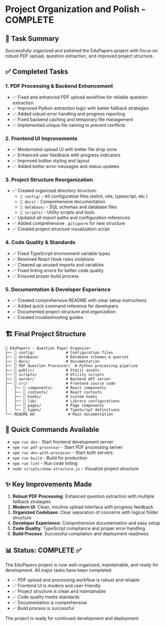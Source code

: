 # Project Organization and Polish - COMPLETE

## 🎯 Task Summary
Successfully organized and polished the EduPapers project with focus on robust PDF upload, question extraction, and improved project structure.

## ✅ Completed Tasks

### 1. **PDF Processing & Backend Enhancement**
- ✅ Fixed and enhanced PDF upload workflow for reliable question extraction
- ✅ Improved Python extraction logic with better fallback strategies
- ✅ Added robust error handling and progress reporting
- ✅ Fixed backend caching and temporary file management
- ✅ Implemented unique file naming to prevent conflicts

### 2. **Frontend UI Improvements**
- ✅ Modernized upload UI with better file drop zone
- ✅ Enhanced user feedback with progress indicators
- ✅ Improved button styling and layout
- ✅ Added better error messages and status updates

### 3. **Project Structure Reorganization**
- ✅ Created organized directory structure:
  - `📂 config/` - All configuration files (eslint, vite, typescript, etc.)
  - `📂 docs/` - Comprehensive documentation
  - `📂 database/` - SQL schemas and database files
  - `📂 scripts/` - Utility scripts and tools
- ✅ Updated all import paths and configuration references
- ✅ Added comprehensive `.gitignore` for new structure
- ✅ Created project structure visualization script

### 4. **Code Quality & Standards**
- ✅ Fixed TypeScript environment variable types
- ✅ Resolved React Hook rules violations
- ✅ Cleaned up unused imports and variables
- ✅ Fixed linting errors for better code quality
- ✅ Ensured proper build process

### 5. **Documentation & Developer Experience**
- ✅ Created comprehensive README with clear setup instructions
- ✅ Added quick command reference for developers
- ✅ Documented project structure and organization
- ✅ Created troubleshooting guides

## 🏗️ Final Project Structure

```
📁 EduPapers - Question Paper Organizer
├── 📂 config/              # Configuration files
├── 📂 database/            # Database schemas & queries
├── 📂 docs/                # Documentation
├── 📂 PDF Question Processor/  # Python processing pipeline
├── 📂 public/              # Static assets
├── 📂 scripts/             # Utility scripts
├── 📂 server/              # Backend API server
├── 📂 src/                 # Frontend source code
│   ├── 📂 components/      # React components
│   ├── 📂 contexts/        # React contexts
│   ├── 📂 hooks/           # Custom hooks
│   ├── 📂 lib/             # Library configurations
│   ├── 📂 pages/           # Page components
│   └── 📂 types/           # TypeScript definitions
└── README.md               # Main documentation
```

## 🚀 Quick Commands Available

- `npm run dev` - Start frontend development server
- `npm run pdf-processor` - Start PDF processing server  
- `npm run dev-with-processor` - Start both servers
- `npm run build` - Build for production
- `npm run lint` - Run code linting
- `node scripts/show-structure.js` - Visualize project structure

## ✨ Key Improvements Made

1. **Robust PDF Processing**: Enhanced question extraction with multiple fallback strategies
2. **Modern UI**: Clean, intuitive upload interface with progress feedback
3. **Organized Codebase**: Clear separation of concerns with logical folder structure
4. **Developer Experience**: Comprehensive documentation and easy setup
5. **Code Quality**: TypeScript compliance and proper error handling
6. **Build Process**: Successful compilation and deployment readiness

## 📊 Status: COMPLETE ✅

The EduPapers project is now well-organized, maintainable, and ready for development. All major tasks have been completed:

- ✅ PDF upload and processing workflow is robust and reliable
- ✅ Frontend UI is modern and user-friendly
- ✅ Project structure is clean and maintainable
- ✅ Code quality meets standards
- ✅ Documentation is comprehensive
- ✅ Build process is successful

The project is ready for continued development and deployment.
